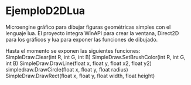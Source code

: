 # EjemploD2DLua

Microengine gráfico para dibujar figuras geométricas simples con el lenguaje lua.
El proyecto integra WinAPI para crear la ventana, Direct2D para los gráficos y lua para exponer las funciones de dibujado.

Hasta el momento se exponen las siguientes funciones:
	SimpleDraw.Clear(int R, int G, int B)
	SimpleDraw.SetBrushColor(int R, int G, int B)
    SimpleDraw.DrawLine(float x, float y, float x2, float y2)
	simpledraw.DrawCircle(float x, float y, float radius)
    SimpleDraw.DrawRect(float x, float y, float width, float height)